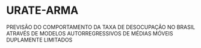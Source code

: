 # URATE-ARMA

PREVISÃO DO COMPORTAMENTO DA TAXA DE DESOCUPAÇÃO NO BRASIL ATRAVÉS DE MODELOS AUTORREGRESSIVOS DE MÉDIAS MÓVEIS DUPLAMENTE LIMITADOS
